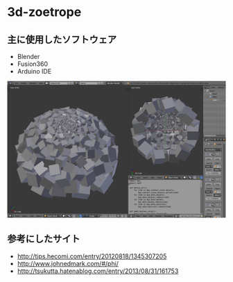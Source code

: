 # 3d-zoetrope
## 主に使用したソフトウェア
- Blender
- Fusion360
- Arduino IDE

![blender](https://github.com/haya-dev/3d-zoetrope/blob/master/images/usblender.png)
## 参考にしたサイト
- http://tips.hecomi.com/entry/20120818/1345307205
- http://www.johnedmark.com/#/phi/
- http://tsukutta.hatenablog.com/entry/2013/08/31/161753
